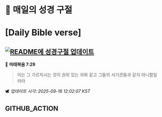 # 🙏 매일의 성경 구절
# [Daily Bible verse]
## [![README에 성경구절 업데이트](https://github.com/DONGSUKA/first_test/actions/workflows/update-readme-bible.yml/badge.svg)](https://github.com/DONGSUKA/first_test/actions/workflows/update-readme-bible.yml)
<!-- START_BIBLE_VERSE -->
📖 **마태복음 7:29**
> 이는 그 가르치시는 것이 권위 있는 자와 같고 그들의 서기관들과 같지 아니함일러라

🕊️ _업데이트 시각: 2025-09-16 12:02:07 KST_
  <!-- END_BIBLE_VERSE -->
## GITHUB_ACTION
